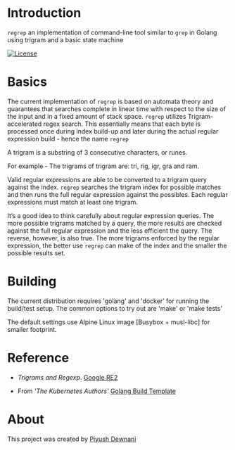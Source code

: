 # Introduction
`regrep` an implementation of command-line tool similar to `grep` in Golang using trigram and a basic state machine

[![License](https://img.shields.io/badge/license-MIT-blue.svg)](https://raw.githubusercontent.com/p-id/regrep/master/LICENSE)


# Basics
The current implementation of `regrep` is based on automata theory and guarantees that searches
complete in linear time with respect to the size of the input and in a fixed amount of stack space. 
`regrep` utilizes Trigram-accelerated regex search. This essentially means that each byte is processed
once during index build-up and later during the actual regular expression build - hence the name `regrep`

A trigram is a substring of 3 consecutive characters, or runes.

For example - The trigrams of trigram are: tri, rig, igr, gra and ram.

Valid regular expressions are able to be converted to a trigram query against the index. 
`regrep` searches the trigram index for possible matches and then runs the full regular
expression against the possibles. Each regular expressions must match at least one trigram.

It’s a good idea to think carefully about regular expression queries. The more possible 
trigrams matched by a query, the more results are checked against the full regular 
expression  and the less efficient the query. The reverse, however, is also true. 
The more trigrams enforced by the regular expression, the better use `regrep` can make
of the index and the smaller the possible results set.

# Building
The current distribution requires 'golang' and 'docker' for running the build/test setup.
The common options to try out are 'make' or 'make tests'

The default settings use Alpine Linux image [Busybox + musl-libc] for smaller footprint.

# Reference

 - *Trigrams and Regexp*. [Google RE2](https://github.com/google/re2)

 - From *'The Kubernetes Authors'* [Golang Build Template](https://github.com/thockin/go-build-template)

# About

This project was created by [Piyush Dewnani](mailto:piyush@dewnani.net)
